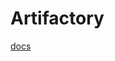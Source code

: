 # Artifactory

[docs](https://jfrog.com/knowledge-base/artifactory-installation-quick-start-guide-helm/)
